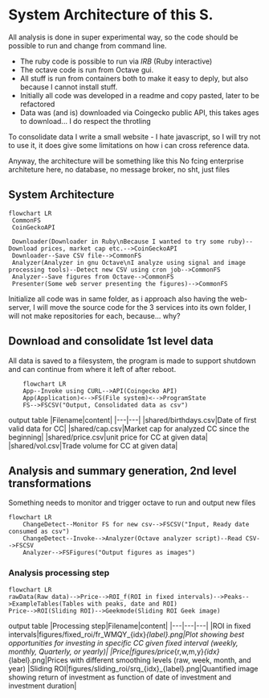 # System Architecture of this S.

All analysis is done in super experimental way, so the code should be possible to run and change from command line.

- The ruby code is possible to run via *IRB* (Ruby interactive)
- The octave code is run from Octave gui.
- All stuff is run from containers both to make it easy to deply, but also because I cannot install stuff.
- Initially all code was developed in a readme and copy pasted, later to be refactored
- Data was (and is) downloaded via Coingecko public API, this takes ages to download... I do respect the throtling


To consolidate data I write a small website - I hate javascript, so I will try not to use it, it does give some limitations on how i can cross reference data.

Anyway, the architecture will be something like this
No fcing enterprise architeture here, no database, no message broker, no sht, just files
## System Architecture
```mermaid
flowchart LR
 CommonFS
 CoinGeckoAPI
 
 Downloader(Downloader in Ruby\nBecause I wanted to try some ruby)--Download prices, market cap etc.-->CoinGeckoAPI
 Downloader--Save CSV file-->CommonFS
 Analyzer(Analyzer in gnu Octave\nI analyze using signal and image processing tools)--Detect new CSV using cron job-->CommonFS
 Analyzer--Save figures from Octave-->CommonFS
 Presenter(Some web server presenting the figures)-->CommonFS
```

Initialize all code was in same folder, as i approach also having the web-server, I will move the source code for the 3 services into its own folder, I will not make repositories for each, because... why?

## Download and consolidate 1st level data 
All data is saved to a filesystem, the program is made to support shutdown and can continue from where it left of after reboot.
```mermaid
    flowchart LR
    App--Invoke using CURL-->API(Coingecko API)
    App(Application)<-->FS(File system)<-->ProgramState    
    FS-->FSCSV("Output, Consolidated data as csv")
```
output table
|Filename|content|
|---|---|
|shared/birthdays.csv|Date of first valid data for CC|
|shared/cap.csv|Market cap for analyzed CC since the beginning|
|shared/price.csv|unit price for CC at given data|
|shared/vol.csv|Trade volume for CC at given data|

## Analysis and summary generation, 2nd level transformations
Something needs to monitor and trigger octave to run and output new files
```mermaid
flowchart LR
    ChangeDetect--Monitor FS for new csv-->FSCSV("Input, Ready date consumed as csv")
    ChangeDetect--Invoke-->Analyzer(Octave analyzer script)--Read CSV-->FSCSV
    Analyzer-->FSFigures("Output figures as images")
```

### Analysis processing step
```mermaid
flowchart LR
rawData(Raw data)-->Price-->ROI_f(ROI in fixed intervals)-->Peaks-->ExampleTables(Tables with peaks, date and ROI)
Price-->ROI(Sliding ROI)-->Geekmode(Sliding ROI Geek image)
```

output table
|Processing step|Filename|content|
|---|---|---|
|ROI in fixed intervals|figures/fixed_roi/fr_WMQY_{idx}_{label}.png|Plot showing best opportunities for investing in specific CC given fixed interval (weekly, monthly, Quarterly, or yearly)|
|Price|figures/price_{r,w,m,y}_{idx}_{label}.png|Prices with different smoothing levels (raw, week, month, and year)
|Sliding ROI|figures/sliding_roi/srq_{idx}_{label}.png|Quantified image showing return of investment as function of date of investment and investment duration|
